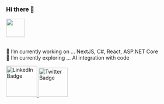 ### Hi there 👋

  
  <div>
   <img src="http://clipart-library.com/newhp/kissclipart-woman-computer-programmer-clipart-computer-program-462fb3955bf62bad.png" width=50px/>
  </div>
  </br>

  
   🔭 I’m currently working on ...  NextJS, C#, React, ASP.NET Core </br>
   🌱 I’m currently exploring ... AI integration with code
  
  <div id="badges">
    <a href="https://linkedin.com/in/tanlui">
      <img src="https://img.shields.io/badge/LinkedIn-blue?style=for-the-badge&logo=linkedin&logoColor=white" alt="LinkedIn Badge" width=85px/>
    </a>
    <a href="https://twitter.com/tan_im_">
      <img src="https://img.shields.io/badge/Twitter-blue?style=for-the-badge&logo=twitter&logoColor=white" alt="Twitter Badge" width=80px/>
    </a>
<!--     <img src="https://komarev.com/ghpvc/?username=xploreout&style=flat-square&color=blue" alt="counter"/> -->
  </div>
<!--
**xploreout/xploreout** is a ✨ _special_ ✨ repository because its `README.md` (this file) appears on your GitHub profile.

Here are some ideas to get you started:

- 🔭 I’m currently working on ...
- 🌱 I’m currently learning ...
- 👯 I’m looking to collaborate on ...
- 🤔 I’m looking for help with ...
- 💬 Ask me about ...
- 📫 How to reach me: ...
- 😄 Pronouns: ...
- ⚡ Fun fact: ...
-->
